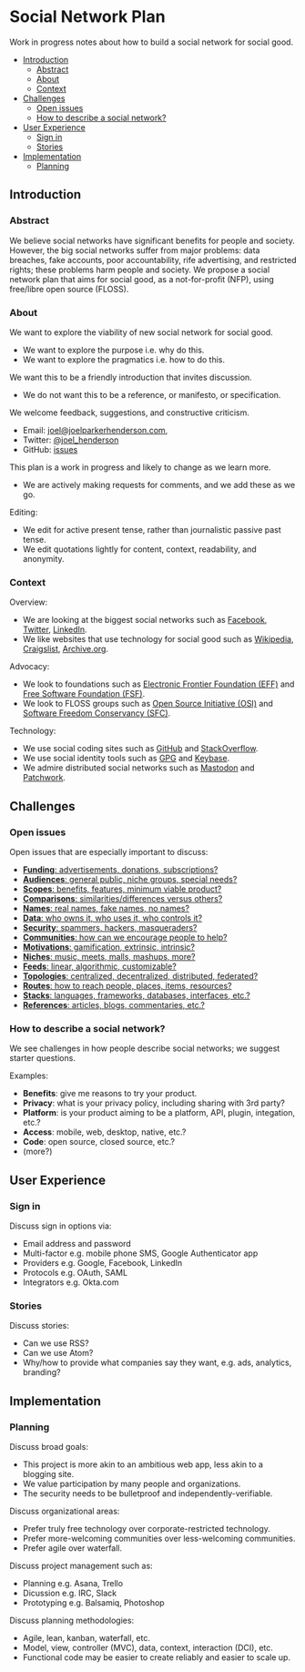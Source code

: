 # Social Network Plan

Work in progress notes about how to build a social network for social good.

* [Introduction](#introduction)
  * [Abstract](#abstract)
  * [About](#about)
  * [Context](#context)
* [Challenges](#challenges)
  * [Open issues](#open-issues)
  * [How to describe a social network?](#how-to-describe-a-social-network-)
* [User Experience](#user-experience)
  * [Sign in](#sign-in)
  * [Stories](#stories)
* [Implementation](#implementation)
  * [Planning](#planning)


## Introduction


### Abstract

We believe social networks have significant benefits for people and society. However, the big social networks suffer from major problems: data breaches, fake accounts, poor accountability, rife advertising, and restricted rights; these problems harm people and society. We propose a social network plan that aims for social good, as a not-for-profit (NFP), using free/libre open source (FLOSS).

### About

We want to explore the viability of new social network for social good. 
* We want to explore the purpose i.e. why do this.
* We want to explore the pragmatics i.e. how to do this.

We want this to be a friendly introduction that invites discussion.
* We do not want this to be a reference, or manifesto, or specification. 

We welcome feedback, suggestions, and constructive criticism. 
* Email: joel@joelparkerhenderson.com,
* Twitter: [@joel_henderson](https://twitter.com/joel_henderson)
* GitHub: [issues](https://github.com/joelparkerhenderson/social_network_plan/issues)

This plan is a work in progress and likely to change as we learn more. 
* We are actively making requests for comments, and we add these as we go.

Editing:
* We edit for active present tense, rather than journalistic passive past tense.
* We edit quotations lightly for content, context, readability, and anonymity.


### Context

Overview:
* We are looking at the biggest social networks such as 
[Facebook](https://facebook.com),
[Twitter](https://twitter.com),
[LinkedIn](https://linkedin.com).
* We like websites that use technology for social good such as 
[Wikipedia](https://wikipedia.org),
[Craigslist](https://craigslist.org),
[Archive.org](https://archive.org).

Advocacy:
* We look to foundations such as 
[Electronic Frontier Foundation (EFF)](http://eff.org/) and
[Free Software Foundation (FSF)](http://fsf.org).
* We look to FLOSS groups such as 
[Open Source Initiative (OSI)](http://opensource.org/) and 
[Software Freedom Conservancy (SFC)](https://sfconservancy.org/).

Technology:
* We use social coding sites such as 
[GitHub](https://github.com) and
[StackOverflow](https://stackoverflow.com).
* We use social identity tools such as 
[GPG](https://www.gnupg.org/) and
[Keybase](keybase.io).
* We admire distributed social networks such as
[Mastodon](https://mastodon.social) and
[Patchwork](https://github.com/ssbc/patchwork).


## Challenges


### Open issues

Open issues that are especially important to discuss:

* [**Funding**: advertisements, donations, subscriptions?](docs/funding.md)
* [**Audiences**: general public, niche groups, special needs?](docs/audiences.md)
* [**Scopes**: benefits, features, minimum viable product?](docs/scopes.md)
* [**Comparisons**: similarities/differences versus others?](docs/comparisons.md)
* [**Names**: real names, fake names, no names?](docs/names.md)
* [**Data**: who owns it, who uses it, who controls it?](docs/data.md)
* [**Security**: spammers, hackers, masqueraders?](docs/security.md)
* [**Communities**: how can we encourage people to help?](docs/communities.md)
* [**Motivations**: gamification, extrinsic, intrinsic?](docs/motivations.md)
* [**Niches**: music, meets, malls, mashups, more?](docs/niches.md)
* [**Feeds**: linear, algorithmic, customizable?](docs/feeds.md)
* [**Topologies**: centralized, decentralized, distributed, federated?](docs/topologies.md)
* [**Routes**: how to reach people, places, items, resources?](docs/routes.md)
* [**Stacks**: languages, frameworks, databases, interfaces, etc.?](docs/stacks.md)
* [**References**: articles, blogs, commentaries, etc.?](docs/references.md)

<!--
Original content vs. resharing

* "Reshares are part and parcel of a community - even before the days of the Internet. For many, gossip is part of socializing. A friend posted that he's just getting married. People will want to spread the word. How can they without reshares? Rewrite it themselves? Resharing is simply part of usual human interaction."
-->


### How to describe a social network?

We see challenges in how people describe social networks; we suggest starter questions.

Examples:

* **Benefits**: give me reasons to try your product.
* **Privacy**: what is your privacy policy, including sharing with 3rd party?
* **Platform**: is your product aiming to be a platform, API, plugin, integation, etc.?
* **Access**: mobile, web, desktop, native, etc.?
* **Code**: open source, closed source, etc.?
* (more?)



## User Experience


### Sign in

Discuss sign in options via:
* Email address and password
* Multi-factor e.g. mobile phone SMS, Google Authenticator app
* Providers e.g. Google, Facebook, LinkedIn
* Protocols e.g. OAuth, SAML
* Integrators e.g. Okta.com


### Stories

Discuss stories:
* Can we use RSS?
* Can we use Atom?
* Why/how to provide what companies say they want, e.g. ads, analytics, branding?


## Implementation


### Planning

Discuss broad goals:
* This project is more akin to an ambitious web app, less akin to a blogging site.
* We value participation by many people and organizations.
* The security needs to be bulletproof and independently-verifiable.

Discuss organizational areas:
* Prefer truly free technology over corporate-restricted technology.
* Prefer more-welcoming communities over less-welcoming communities.
* Prefer agile over waterfall.

Discuss project management such as:
* Planning e.g. Asana, Trello
* Dicussion e.g. IRC, Slack
* Prototyping e.g. Balsamiq, Photoshop

Discuss planning methodologies:
* Agile, lean, kanban, waterfall, etc.
* Model, view, controller (MVC), data, context, interaction (DCI), etc. 
* Functional code may be easier to create reliably and easier to scale up.
